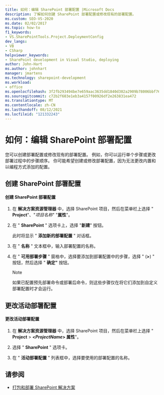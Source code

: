 ```yaml
---
title: 如何：编辑 SharePoint 部署配置 |Microsoft Docs
description: 了解如何创建 SharePoint 部署配置或修改现有的部署配置。
ms.custom: SEO-VS-2020
ms.date: 02/02/2017
ms.topic: how-to
f1_keywords:
- VS.SharePointTools.Project.DeploymentConfig
dev_langs:
- VB
- CSharp
helpviewer_keywords:
- SharePoint development in Visual Studio, deploying
author: John-Hart
ms.author: johnhart
manager: jmartens
ms.technology: sharepoint-development
ms.workload:
- office
ms.openlocfilehash: 3f2fb293494be7e659aac3635dd1840d302a2909b78006bbf765d7f98ee19545
ms.sourcegitcommit: c72b2f603e1eb3a4157f00926df2e263831ea472
ms.translationtype: MT
ms.contentlocale: zh-CN
ms.lasthandoff: 08/12/2021
ms.locfileid: "121332243"
---
```

# <a name="how-to-edit-a-sharepoint-deployment-configuration"></a>如何：编辑 SharePoint 部署配置
  您可以创建部署配置或修改现有的部署配置。 例如，你可以运行单个步骤或更改部署过程中的步骤顺序。 你可能希望创建或修改部署配置，因为无法更改内置和以编程方式添加的配置。

## <a name="create-a-sharepoint-deployment-configuration"></a>创建 SharePoint 部署配置

#### <a name="to-create-a-sharepoint-deployment-configuration"></a>创建 SharePoint 部署配置

1. 在 **解决方案资源管理器** 中，选择 SharePoint 项目，然后在菜单栏上选择 " **Project**"、"_项目名称_" "**属性**"。

2. 在 " **SharePoint** " 选项卡上，选择 "**新建**" 按钮。

     此时将显示 " **添加新的部署配置** " 对话框。

3. 在 " **名称** " 文本框中，输入部署配置的名称。

4. 在 " **可用部署步骤** " 窗格中，选择要添加到部署配置中的步骤，选择 " (**>**) " 按钮，然后选择 " **确定"** 按钮。

    > [!NOTE]
    > 如果已配置预先部署命令或部署后命令，则这些步骤仅在将它们添加到自定义部署配置时才会运行。

## <a name="change-the-active-deployment-configuration"></a>更改活动部署配置

#### <a name="to-change-the-active-deployment-configuration"></a>更改活动部署配置

1. 在 **解决方案资源管理器** 中，选择 SharePoint 项目，然后在菜单栏上选择 " **Project**  >  **\<*ProjectName*> 属性**"。

2. 选择 " **SharePoint** " 选项卡。

3. 在 " **活动部署配置** " 列表框中，选择要使用的部署配置的名称。

## <a name="see-also"></a>请参阅
- [打包和部署 SharePoint 解决方案](../sharepoint/packaging-and-deploying-sharepoint-solutions.md)
